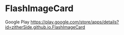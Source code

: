 # FlashImageCard

Google Play
https://play.google.com/store/apps/details?id=zitherSide.github.io.FlashImageCard
